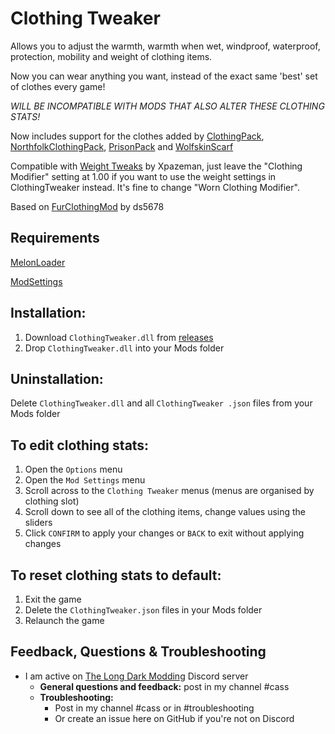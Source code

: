 # Clothing Tweaker
Allows you to adjust the warmth, warmth when wet, windproof, waterproof, protection, mobility and weight of clothing items. 

Now you can wear anything you want, instead of the exact same 'best' set of clothes every game! 

_WILL BE INCOMPATIBLE WITH MODS THAT ALSO ALTER THESE CLOTHING STATS!_ 

Now includes support for the clothes added by [ClothingPack](https://github.com/ds5678/Clothing-Pack), [NorthfolkClothingPack](https://github.com/HAHAYOUDEAD/NorthfolkClothingPack), [PrisonPack](https://github.com/TheDevv/Prison-Pack) and [WolfskinScarf](https://github.com/Atlas-Lumi/TLD-WolfskinScarf)    


Compatible with [Weight Tweaks](https://github.com/Xpazeman/tld-weight-tweaks) by Xpazeman, just leave the "Clothing Modifier" setting at 1.00 if you want to use the weight settings in ClothingTweaker instead. It's fine to change "Worn Clothing Modifier".  

Based on [FurClothingMod](https://github.com/ds5678/FurClothingMod) by ds5678

## Requirements
[MelonLoader](https://github.com/HerpDerpinstine/MelonLoader/releases/latest/download/MelonLoader.Installer.exe)

[ModSettings](https://github.com/zeobviouslyfakeacc/ModSettings/releases)

## Installation:
1. Download ```ClothingTweaker.dll``` from [releases](https://github.com/GruffCassquatch/ClothingTweaker/releases)
2. Drop ```ClothingTweaker.dll``` into your Mods folder

## Uninstallation:
Delete ```ClothingTweaker.dll``` and all ```ClothingTweaker .json``` files from your Mods folder

## To edit clothing stats:
1. Open the ```Options``` menu
2. Open the ```Mod Settings``` menu
3. Scroll across to the ```Clothing Tweaker``` menus (menus are organised by clothing slot)
4. Scroll down to see all of the clothing items, change values using the sliders
5. Click ```CONFIRM``` to apply your changes or ```BACK``` to exit without applying changes


## To reset clothing stats to default:
1. Exit the game
2. Delete the ```ClothingTweaker.json``` files in your Mods folder
3. Relaunch the game

## Feedback, Questions & Troubleshooting
* I am active on [The Long Dark Modding](https://discord.gg/QvFE7VV4WZ) Discord server
	* **General questions and feedback:** post in my channel #cass
	* **Troubleshooting:** 
		* Post in my channel #cass or in #troubleshooting 
		* Or create an issue here on GitHub if you're not on Discord
